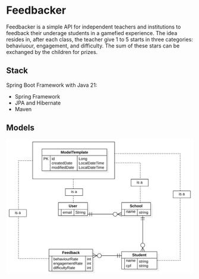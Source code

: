 # Feedbacker
Feedbacker is a simple API for independent teachers and institutions to feedback their underage students in a gamefied experience. 
The idea resides in, after each class, the teacher give 1 to 5 starts in three categories: behaviuour, engagement, and difficulty. The sum of these stars can be exchanged by the children for prizes. 


## Stack 
Spring Boot Framework with Java 21: 
- Spring Framework
- JPA and Hibernate
- Maven

## Models
![image](https://github.com/CordeiroAndre/Feedbacker/blob/main/Diagrams/ER%20Diagram.svg)



